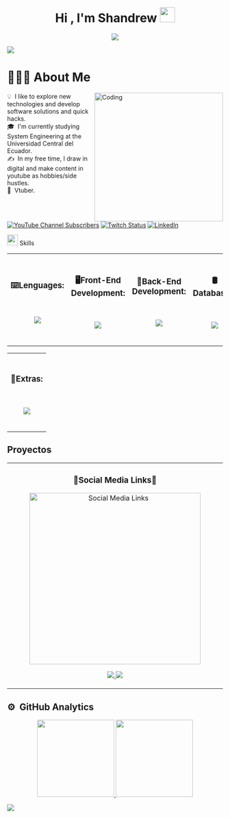 
<h1 align="center"><b>Hi , I'm Shandrew </b><img src="https://media.giphy.com/media/hvRJCLFzcasrR4ia7z/giphy.gif" width="35"></h1>
<p align="center">
 <img src="https://readme-typing-svg.herokuapp.com?font=Time+New+Roman&color=cyan&size=25&center=true&vCenter=true&width=600&height=100&lines=Full+Stack+Developer..&hearts;++;Active+Learner;Love+to+learn+new+stuffs.<3,;Vtuber">
</p>
<a href="https://www.youtube.com/watch?v=dQw4w9WgXcQ"><img src="https://user-images.githubusercontent.com/73097560/115834477-dbab4500-a447-11eb-908a-139a6edaec5c.gif"></a>

<h1>👨🏻‍💻 About Me</h1> 
<img align="right" alt="Coding" width="300" src="https://cdn.dribbble.com/users/1277312/screenshots/14733298/media/39b1045e593737587dd60e42c8422d1f.gif" >

💡 &nbsp;I like to explore new technologies and develop software solutions and quick hacks.\
🎓 &nbsp;I'm currently studying System Engineering at the Universidad Central del Ecuador.\
✍️ &nbsp;In my free time, I draw in digital and make content in youtube as hobbies/side hustles.\
🤡 &nbsp;Vtuber.
<p align="center">
  
  [![YouTube Channel Subscribers](https://img.shields.io/youtube/channel/subscribers/UCjxyFoqzFm45CJmOB6ANqiA?style=social)](https://www.youtube.com/@Shandrew?sub_confirmation=1)
  [![Twitch Status](https://img.shields.io/twitch/status/elshandrew?style=social)](https://www.twitch.tv/elshandrew)
  [![LinkedIn](https://img.shields.io/badge/LinkedIn-0077B5?style=message)](https://www.linkedin.com/in/andr%C3%A9s-rom%C3%A1n/)
</p>
<p><img src="https://media2.giphy.com/media/QssGEmpkyEOhBCb7e1/giphy.gif?cid=ecf05e47a0n3gi1bfqntqmob8g9aid1oyj2wr3ds3mg700bl&rid=giphy.gif" width ="25"> Skills</p>
<p align="center">

<table align="center">
  <td width="auto">
    <h3 align="center">⌨️Lenguages:</h3>
    <br>   
<p align="center">
  <a href="https://skillicons.dev">
    <img src="https://skillicons.dev/icons?i=java,cs,python&perline=14" />
  </a>
</p></td>
<td width="auto">
      <br>   
    <h3 align="center">🖥️Front-End Development:</h3>
    <br>   
<p align="center">
  <a href="https://skillicons.dev">
    <img src="https://skillicons.dev/icons?i=js,css,html,react,bootstrap&perline=14" />
  </a>
</p>
<br>
</td>
  <td width="auto">
      <br>   
    <h3 align="center">🚧Back-End Development:</h3>
    <br>   
<p align="center">
  <a href="https://skillicons.dev">
    <img src="https://skillicons.dev/icons?i=dotnet,spring,fastapi&perline=14" />
  </a>
</p>
<br>    
</td>
   <td width="auto">
      <br>   
    <h3 align="center">🛢️Databases:</h3>
    <br>   
<p align="center">
  <a href="https://skillicons.dev">
    <img src="https://skillicons.dev/icons?i=mongodb,mysql,postgres&perline=14" />
  </a>
</p>
<br>    
</td>
</table>

</p>
<table align="center">
  <td width="auto">
      <br>   
    <h3 align="center">🚧Extras:</h3>
    <br>   
<p align="center">
  <a href="https://skillicons.dev">
    <img src="https://skillicons.dev/icons?i=git,github,arch,bash,blender,discord,docker,gitlab,gmail,idea,linkedin,linux,ps,postman,pycharm,selenium,tensorflow,ubuntu,visualstudio,vscode,windows&perline=14" />
  </a>
</p>
<br>    
</td>
</table>
<h2>Proyectos</h2>
<table>
  <td width="50%">
    <h3 align="center">🔗Social Media Links🔗</h3>
    <div align="center">
      <a href="https://github.com/andrew001s/shandrewcard" target="_blank"><img src="https://i.imgur.com/jJR24Wc.png" width="400" alt="Social Media Links"></a>
      <p>
        <a href="https://github.com/andrew001s/shandrewcard" target="_blank">
          <img src="https://img.shields.io/badge/Código-B4A4DC?style=for-the-badge&logo=github&logoColor=white&color=black">
        </a>
        <a href="https://shandrewcard.netlify.app/" target="_blank">
          <img src="https://img.shields.io/badge/-Page-green?style=for-the-badge&color=gray">
        </a>
      </p>
    </div>                                                                                       
  </td>                           
</table>  
<h2>⚙️ &nbsp;GitHub Analytics</h2>
<p align="center">
<a href="https://github.com/andrew001s">
  <img height="180em" src="https://github-readme-stats-eight-theta.vercel.app/api?username=andrew001s&show_icons=true&theme=tokyonight&include_all_commits=true&count_private=true"/>
  <img height="180em" src="https://github-readme-stats-eight-theta.vercel.app/api/top-langs/?username=andrew001s&layout=compact&langs_count=8&theme=tokyonight"/>
</a>
</p>
<a href="https://www.youtube.com/watch?v=dQw4w9WgXcQ"><img src="https://user-images.githubusercontent.com/73097560/115834477-dbab4500-a447-11eb-908a-139a6edaec5c.gif"></a>
